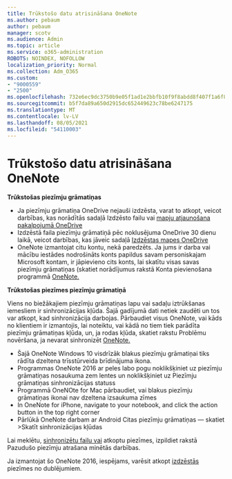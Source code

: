 ```yaml
---
title: Trūkstošo datu atrisināšana OneNote
ms.author: pebaum
author: pebaum
manager: scotv
ms.audience: Admin
ms.topic: article
ms.service: o365-administration
ROBOTS: NOINDEX, NOFOLLOW
localization_priority: Normal
ms.collection: Adm_O365
ms.custom:
- "9000559"
- "2500"
ms.openlocfilehash: 732e6ec9dc3750b9e05f1ad1e2bbfb10f9f8abdd8f407f1a6f82eca3a7f34872
ms.sourcegitcommit: b5f7da89a650d2915dc652449623c78be6247175
ms.translationtype: MT
ms.contentlocale: lv-LV
ms.lasthandoff: 08/05/2021
ms.locfileid: "54110003"
---
```

# <a name="resolving-missing-data-in-onenote"></a>Trūkstošo datu atrisināšana OneNote

**Trūkstošas piezīmju grāmatiņas**

- Ja piezīmju grāmatiņa OneDrive nejauši izdzēsta, varat to atkopt, veicot darbības, kas norādītās sadaļā Izdzēsto failu vai [mapju atjaunošana pakalpojumā OneDrive](https://support.office.com/article/949ada80-0026-4db3-a953-c99083e6a84f)
- Izdzēstā faila piezīmju grāmatiņā pēc noklusējuma OneDrive 30 dienu laikā, veicot darbības, kas jāveic sadaļā [Izdzēstas mapes OneDrive](https://docs.microsoft.com/onedrive/restore-deleted-onedrive)
- OneNote izmantojat citu kontu, nekā paredzēts. Ja jums ir darba vai mācību iestādes nodrošināts konts papildus savam personiskajam Microsoft kontam, ir jāpievieno cits konts, lai skatītu visas savas piezīmju grāmatiņas (skatiet norādījumus rakstā Konta pievienošana programmā [OneNote.](https://support.office.com/article/5afff855-54ee-47e4-a773-db048d4ac299)

**Trūkstošas piezīmes piezīmju grāmatiņā**

Viens no biežākajiem piezīmju grāmatiņas lapu vai sadaļu iztrūkšanas iemesliem ir sinhronizācijas kļūda. Šajā gadījumā dati netiek zaudēti un tos var atkopt, kad sinhronizācija darbojas. Pārbaudiet visus OneNote, vai kāds no klientiem ir izmantojis, lai noteiktu, vai kādā no tiem tiek parādīta piezīmju grāmatiņas kļūda, un, ja rodas kļūda, skatiet rakstu Problēmu novēršana, ja nevarat sinhronizēt [OneNote.](https://support.office.com/article/299495ef-66d1-448f-90c1-b785a6968d45)

- Šajā OneNote Windows 10 visdrīzāk blakus piezīmju grāmatiņai tiks rādīta dzeltena trīsstūrveida brīdinājuma ikona.
- Programmas OneNote 2016 ar peles labo pogu noklikšķiniet uz piezīmju grāmatiņas nosaukuma zem lentes un noklikšķiniet uz Piezīmju grāmatiņas sinhronizācijas statuss
- Programmā OneNOte for Mac pārbaudiet, vai blakus piezīmju grāmatiņas ikonai nav dzeltena izsaukuma zīmes
- In OneNote for iPhone, navigate to your notebook, and click the action button in the top right corner
- Pārlūkā OneNote darbam ar Android Citas piezīmju grāmatiņas — skatiet >Skatīt sinhronizācijas kļūdas

Lai meklētu, [sinhronizētu failu vai](https://support.office.com/article/32cb2bd7-afe7-44d2-a711-398a88421287) atkoptu piezīmes, izpildiet rakstā Pazudušo piezīmju atrašana minētās darbības.

Ja izmantojat šo OneNote 2016, iespējams, varēsit atkopt [izdzēstās](https://support.office.com/article/32ed1036-74fd-4c21-bc28-033a486e6b14) piezīmes no dublējumiem.